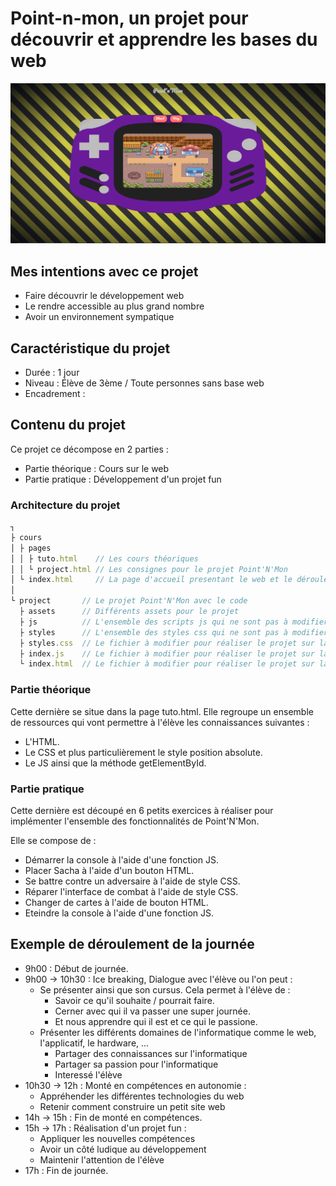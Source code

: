 # Point-n-mon, un projet pour découvrir et apprendre les bases du web

![Point'N'Mon](./assets/point-n-mon.png)

## Mes intentions avec ce projet

- Faire découvrir le développement web
- Le rendre accessible au plus grand nombre
- Avoir un environnement sympatique

## Caractéristique du projet

- Durée : 1 jour
- Niveau : Élève de 3ème / Toute personnes sans base web
- Encadrement : 

## Contenu du projet

Ce projet ce décompose en 2 parties : 

- Partie théorique : Cours sur le web
- Partie pratique : Développement d'un projet fun

### Architecture du projet

```js
┐
├ cours
│ ├ pages
│ │ ├ tuto.html    // Les cours théoriques
│ │ └ project.html // Les consignes pour le projet Point'N'Mon 
│ └ index.html     // La page d'accueil presentant le web et le déroulement de la journée
│
└ project       // Le projet Point'N'Mon avec le code
  ├ assets      // Différents assets pour le projet
  ├ js          // L'ensemble des scripts js qui ne sont pas à modifier par l'élève
  ├ styles      // L'ensemble des styles css qui ne sont pas à modifier par l'élève
  ├ styles.css  // Le fichier à modifier pour réaliser le projet sur la partie css    
  ├ index.js    // Le fichier à modifier pour réaliser le projet sur la partie js
  └ index.html  // Le fichier à modifier pour réaliser le projet sur la partie html
```

### Partie théorique

Cette dernière se situe dans la page tuto.html. Elle regroupe un ensemble de ressources qui vont permettre à l'élève les connaissances suivantes : 
- L'HTML.
- Le CSS et plus particulièrement le style position absolute.
- Le JS ainsi que la méthode getElementById.

### Partie pratique

Cette dernière est découpé en 6 petits exercices à réaliser pour implémenter l'ensemble des fonctionnalités de Point'N'Mon.

Elle se compose de : 

- Démarrer la console à l'aide d'une fonction JS.
- Placer Sacha à l'aide d'un bouton HTML.
- Se battre contre un adversaire à l'aide de style CSS.
- Réparer l'interface de combat à l'aide de style CSS.
- Changer de cartes à l'aide de bouton HTML.
- Eteindre la console à l'aide d'une fonction JS.

## Exemple de déroulement de la journée

- 9h00 : Début de journée.
- 9h00 -> 10h30 : Ice breaking, Dialogue avec l'élève ou l'on peut : 
    + Se présenter ainsi que son cursus. Cela permet à l'élève de :
        * Savoir ce qu'il souhaite / pourrait faire.
        * Cerner avec qui il va passer une super journée.
        * Et nous apprendre qui il est et ce qui le passione. 
    + Présenter les différents domaines de l'informatique comme le web, l'applicatif, le hardware, ...
        * Partager des connaissances sur l'informatique
        * Partager sa passion pour l'informatique
        * Interessé l'élève
- 10h30 -> 12h : Monté en compétences en autonomie :
    + Appréhender les différentes technologies du web
    + Retenir comment construire un petit site web
- 14h -> 15h : Fin de monté en compétences.
- 15h -> 17h : Réalisation d'un projet fun :
    + Appliquer les nouvelles compétences
    + Avoir un côté ludique au développement
    + Maintenir l'attention de l'élève 
- 17h : Fin de journée.
